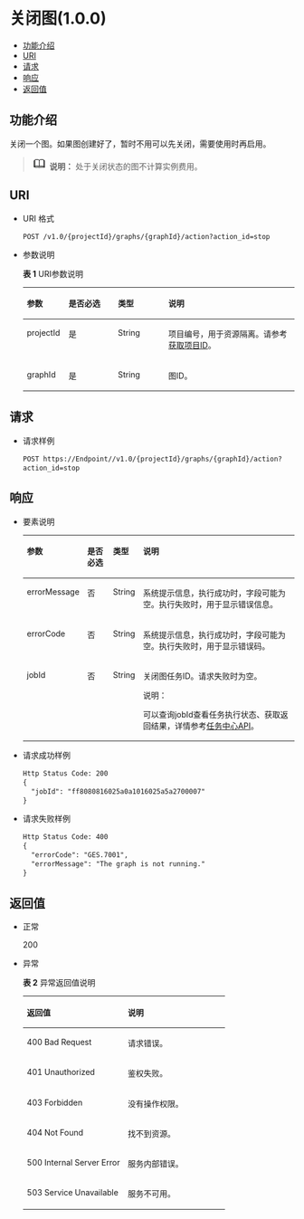 # 关闭图\(1.0.0\)<a name="ges_03_0019"></a>

-   [功能介绍](#section38055645)
-   [URI](#section6956490)
-   [请求](#section62608417)
-   [响应](#section26604841)
-   [返回值](#section38116980)

## 功能介绍<a name="section38055645"></a>

关闭一个图。如果图创建好了，暂时不用可以先关闭，需要使用时再启用。

>![](public_sys-resources/icon-note.gif) **说明：** 
>处于关闭状态的图不计算实例费用。

## URI<a name="section6956490"></a>

-   URI 格式

    ```
    POST /v1.0/{projectId}/graphs/{graphId}/action?action_id=stop
    ```

-   参数说明

    **表 1**  URI参数说明

    <a name="table3818294917842"></a>
    <table><thead align="left"><tr id="row2165564017842"><th class="cellrowborder" valign="top" width="15.360000000000001%" id="mcps1.2.5.1.1"><p id="p375625917854"><a name="p375625917854"></a><a name="p375625917854"></a>参数</p>
    </th>
    <th class="cellrowborder" valign="top" width="18.150000000000002%" id="mcps1.2.5.1.2"><p id="p3582157517854"><a name="p3582157517854"></a><a name="p3582157517854"></a>是否必选</p>
    </th>
    <th class="cellrowborder" valign="top" width="18.6%" id="mcps1.2.5.1.3"><p id="p1586642617854"><a name="p1586642617854"></a><a name="p1586642617854"></a>类型</p>
    </th>
    <th class="cellrowborder" valign="top" width="47.89000000000001%" id="mcps1.2.5.1.4"><p id="p1011216717854"><a name="p1011216717854"></a><a name="p1011216717854"></a>说明</p>
    </th>
    </tr>
    </thead>
    <tbody><tr id="row3305050217842"><td class="cellrowborder" valign="top" width="15.360000000000001%" headers="mcps1.2.5.1.1 "><p id="p4237242517854"><a name="p4237242517854"></a><a name="p4237242517854"></a>projectId</p>
    </td>
    <td class="cellrowborder" valign="top" width="18.150000000000002%" headers="mcps1.2.5.1.2 "><p id="p961441517854"><a name="p961441517854"></a><a name="p961441517854"></a>是</p>
    </td>
    <td class="cellrowborder" valign="top" width="18.6%" headers="mcps1.2.5.1.3 "><p id="p4057015717854"><a name="p4057015717854"></a><a name="p4057015717854"></a>String</p>
    </td>
    <td class="cellrowborder" valign="top" width="47.89000000000001%" headers="mcps1.2.5.1.4 "><p id="p6495732417854"><a name="p6495732417854"></a><a name="p6495732417854"></a>项目编号，用于资源隔离。请参考<a href="获取项目ID.md">获取项目ID</a>。</p>
    </td>
    </tr>
    <tr id="row3260965617842"><td class="cellrowborder" valign="top" width="15.360000000000001%" headers="mcps1.2.5.1.1 "><p id="p4214072617854"><a name="p4214072617854"></a><a name="p4214072617854"></a>graphId</p>
    </td>
    <td class="cellrowborder" valign="top" width="18.150000000000002%" headers="mcps1.2.5.1.2 "><p id="p5795566117854"><a name="p5795566117854"></a><a name="p5795566117854"></a>是</p>
    </td>
    <td class="cellrowborder" valign="top" width="18.6%" headers="mcps1.2.5.1.3 "><p id="p6389699317854"><a name="p6389699317854"></a><a name="p6389699317854"></a>String</p>
    </td>
    <td class="cellrowborder" valign="top" width="47.89000000000001%" headers="mcps1.2.5.1.4 "><p id="p827394517854"><a name="p827394517854"></a><a name="p827394517854"></a>图ID。</p>
    </td>
    </tr>
    </tbody>
    </table>


## 请求<a name="section62608417"></a>

-   请求样例

    ```
    POST https://Endpoint//v1.0/{projectId}/graphs/{graphId}/action?action_id=stop
    ```


## 响应<a name="section26604841"></a>

-   要素说明

    <a name="table36157898"></a>
    <table><thead align="left"><tr id="row13331010"><th class="cellrowborder" valign="top" width="15.151515151515152%" id="mcps1.1.5.1.1"><p id="p6070038"><a name="p6070038"></a><a name="p6070038"></a>参数</p>
    </th>
    <th class="cellrowborder" valign="top" width="10.101010101010102%" id="mcps1.1.5.1.2"><p id="p21911033"><a name="p21911033"></a><a name="p21911033"></a>是否必选</p>
    </th>
    <th class="cellrowborder" valign="top" width="9.090909090909092%" id="mcps1.1.5.1.3"><p id="p29963286"><a name="p29963286"></a><a name="p29963286"></a>类型</p>
    </th>
    <th class="cellrowborder" valign="top" width="65.65656565656566%" id="mcps1.1.5.1.4"><p id="p11107091"><a name="p11107091"></a><a name="p11107091"></a>说明</p>
    </th>
    </tr>
    </thead>
    <tbody><tr id="row27259160"><td class="cellrowborder" valign="top" width="15.151515151515152%" headers="mcps1.1.5.1.1 "><p id="p60508366"><a name="p60508366"></a><a name="p60508366"></a>errorMessage</p>
    </td>
    <td class="cellrowborder" valign="top" width="10.101010101010102%" headers="mcps1.1.5.1.2 "><p id="p2230620"><a name="p2230620"></a><a name="p2230620"></a>否</p>
    </td>
    <td class="cellrowborder" valign="top" width="9.090909090909092%" headers="mcps1.1.5.1.3 "><p id="p46462571"><a name="p46462571"></a><a name="p46462571"></a>String</p>
    </td>
    <td class="cellrowborder" valign="top" width="65.65656565656566%" headers="mcps1.1.5.1.4 "><p id="p5371939"><a name="p5371939"></a><a name="p5371939"></a>系统提示信息，执行成功时，字段可能为空。执行失败时，用于显示错误信息。</p>
    </td>
    </tr>
    <tr id="row48347453"><td class="cellrowborder" valign="top" width="15.151515151515152%" headers="mcps1.1.5.1.1 "><p id="p23829636"><a name="p23829636"></a><a name="p23829636"></a>errorCode</p>
    </td>
    <td class="cellrowborder" valign="top" width="10.101010101010102%" headers="mcps1.1.5.1.2 "><p id="p51152392"><a name="p51152392"></a><a name="p51152392"></a>否</p>
    </td>
    <td class="cellrowborder" valign="top" width="9.090909090909092%" headers="mcps1.1.5.1.3 "><p id="p49703088"><a name="p49703088"></a><a name="p49703088"></a>String</p>
    </td>
    <td class="cellrowborder" valign="top" width="65.65656565656566%" headers="mcps1.1.5.1.4 "><p id="p66527205"><a name="p66527205"></a><a name="p66527205"></a>系统提示信息，执行成功时，字段可能为空。执行失败时，用于显示错误码。</p>
    </td>
    </tr>
    <tr id="row61873935"><td class="cellrowborder" valign="top" width="15.151515151515152%" headers="mcps1.1.5.1.1 "><p id="p45732866"><a name="p45732866"></a><a name="p45732866"></a>jobId</p>
    </td>
    <td class="cellrowborder" valign="top" width="10.101010101010102%" headers="mcps1.1.5.1.2 "><p id="p13374645"><a name="p13374645"></a><a name="p13374645"></a>否</p>
    </td>
    <td class="cellrowborder" valign="top" width="9.090909090909092%" headers="mcps1.1.5.1.3 "><p id="p9604432"><a name="p9604432"></a><a name="p9604432"></a>String</p>
    </td>
    <td class="cellrowborder" valign="top" width="65.65656565656566%" headers="mcps1.1.5.1.4 "><p id="p39761532"><a name="p39761532"></a><a name="p39761532"></a>关闭图任务ID。请求失败时为空。</p>
    <div class="note" id="note9729320320"><a name="note9729320320"></a><a name="note9729320320"></a><span class="notetitle"> 说明： </span><div class="notebody"><p id="p1872133312"><a name="p1872133312"></a><a name="p1872133312"></a>可以查询jobId查看任务执行状态、获取返回结果，详情参考<a href="任务中心API.md">任务中心API</a>。</p>
    </div></div>
    </td>
    </tr>
    </tbody>
    </table>

-   请求成功样例

    ```
    Http Status Code: 200
    {
      "jobId": "ff8080816025a0a1016025a5a2700007"
    }
    ```

-   请求失败样例

    ```
    Http Status Code: 400
    {
      "errorCode": "GES.7001",
      "errorMessage": "The graph is not running."
    }
    ```


## 返回值<a name="section38116980"></a>

-   正常

    200

-   异常

    **表 2**  异常返回值说明

    <a name="table21182911172628"></a>
    <table><thead align="left"><tr id="row22686601172628"><th class="cellrowborder" valign="top" width="50%" id="mcps1.2.3.1.1"><p id="p29113043172638"><a name="p29113043172638"></a><a name="p29113043172638"></a>返回值</p>
    </th>
    <th class="cellrowborder" valign="top" width="50%" id="mcps1.2.3.1.2"><p id="p9346244172638"><a name="p9346244172638"></a><a name="p9346244172638"></a>说明</p>
    </th>
    </tr>
    </thead>
    <tbody><tr id="row13233353172628"><td class="cellrowborder" valign="top" width="50%" headers="mcps1.2.3.1.1 "><p id="p50316832172638"><a name="p50316832172638"></a><a name="p50316832172638"></a>400 Bad Request</p>
    </td>
    <td class="cellrowborder" valign="top" width="50%" headers="mcps1.2.3.1.2 "><p id="p49131611172638"><a name="p49131611172638"></a><a name="p49131611172638"></a>请求错误。</p>
    </td>
    </tr>
    <tr id="row657300172628"><td class="cellrowborder" valign="top" width="50%" headers="mcps1.2.3.1.1 "><p id="p47920375172638"><a name="p47920375172638"></a><a name="p47920375172638"></a>401 Unauthorized</p>
    </td>
    <td class="cellrowborder" valign="top" width="50%" headers="mcps1.2.3.1.2 "><p id="p56345162172638"><a name="p56345162172638"></a><a name="p56345162172638"></a>鉴权失败。</p>
    </td>
    </tr>
    <tr id="row23989959172628"><td class="cellrowborder" valign="top" width="50%" headers="mcps1.2.3.1.1 "><p id="p4998764172638"><a name="p4998764172638"></a><a name="p4998764172638"></a>403 Forbidden</p>
    </td>
    <td class="cellrowborder" valign="top" width="50%" headers="mcps1.2.3.1.2 "><p id="p2246721172638"><a name="p2246721172638"></a><a name="p2246721172638"></a>没有操作权限。</p>
    </td>
    </tr>
    <tr id="row49197943172628"><td class="cellrowborder" valign="top" width="50%" headers="mcps1.2.3.1.1 "><p id="p27247364172638"><a name="p27247364172638"></a><a name="p27247364172638"></a>404 Not Found</p>
    </td>
    <td class="cellrowborder" valign="top" width="50%" headers="mcps1.2.3.1.2 "><p id="p59552853172638"><a name="p59552853172638"></a><a name="p59552853172638"></a>找不到资源。</p>
    </td>
    </tr>
    <tr id="row13744769172628"><td class="cellrowborder" valign="top" width="50%" headers="mcps1.2.3.1.1 "><p id="p61704332172638"><a name="p61704332172638"></a><a name="p61704332172638"></a>500 Internal Server Error</p>
    </td>
    <td class="cellrowborder" valign="top" width="50%" headers="mcps1.2.3.1.2 "><p id="p31994980172638"><a name="p31994980172638"></a><a name="p31994980172638"></a>服务内部错误。</p>
    </td>
    </tr>
    <tr id="row305099172628"><td class="cellrowborder" valign="top" width="50%" headers="mcps1.2.3.1.1 "><p id="p37564761172638"><a name="p37564761172638"></a><a name="p37564761172638"></a>503 Service Unavailable</p>
    </td>
    <td class="cellrowborder" valign="top" width="50%" headers="mcps1.2.3.1.2 "><p id="p22846801172638"><a name="p22846801172638"></a><a name="p22846801172638"></a>服务不可用。</p>
    </td>
    </tr>
    </tbody>
    </table>


